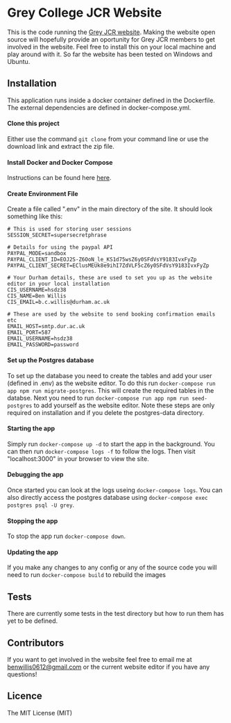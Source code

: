 # Grey College JCR Website

This is the code running the [Grey JCR website](https://greyjcr.com). Making the website open source will hopefully provide an oportunity for Grey JCR members to get involved in the website. Feel free to install this on your local machine and play around with it. So far the website has been tested on Windows and Ubuntu.

## Installation

This application runs inside a docker container defined in the Dockerfile. The external dependencies are defined in docker-compose.yml.

#### Clone this project
Either use the command `git clone` from your command line or use the download link and extract the zip file.

#### Install Docker and Docker Compose
Instructions can be found here [here](https://docs.docker.com/compose/install/#install-compose).

#### Create Environment File
Create a file called ".env" in the main directory of the site. It should look something like this:
```
# This is used for storing user sessions
SESSION_SECRET=supersecretphrase

# Details for using the paypal API
PAYPAL_MODE=sandbox
PAYPAL_CLIENT_ID=EOJ2S-Z6OoN_le_KS1d75wsZ6y0SFdVsY9183IvxFyZp
PAYPAL_CLIENT_SECRET=EClusMEUk8e9ihI7ZdVLF5cZ6y0SFdVsY9183IvxFyZp

# Your Durham details, these are used to set you up as the website editor in your local installation
CIS_USERNAME=hsdz38
CIS_NAME=Ben Willis
CIS_EMAIL=b.c.willis@durham.ac.uk

# These are used by the website to send booking confirmation emails etc
EMAIL_HOST=smtp.dur.ac.uk
EMAIL_PORT=587
EMAIL_USERNAME=hsdz38
EMAIL_PASSWORD=password
```

#### Set up the Postgres database
To set up the database you need to create the tables and add your user (defined in .env) as the website editor. To do this run `docker-compose run app npm run migrate-postgres`. This will create the required tables in the databse. Next you need to run `docker-compose run app npm run seed-postgres` to add yourself as the website editor. Note these steps are only required on installation and if you delete the postgres-data directory.

#### Starting the app
Simply run `docker-compose up -d` to start the app in the background. You can then run `docker-compose logs -f` to follow the logs. Then visit "localhost:3000" in your browser to view the site.

#### Debugging the app
Once started you can look at the logs useing `docker-compose logs`. You can also directly access the postgres database using `docker-compose exec postgres psql -U grey`.

#### Stopping the app
To stop the app run `docker-compose down`.

#### Updating the app
If you make any changes to any config or any of the source code you will need to run `docker-compose build` to rebuild the images

## Tests
There are currently some tests in the test directory but how to run them has yet to be defined.

## Contributors
If you want to get involved in the website feel free to email me at [benwillis0612@gmail.com](mailto:benwillis0612@gmail.com) or the current website editor if you have any questions!

## Licence
The MIT License (MIT)
